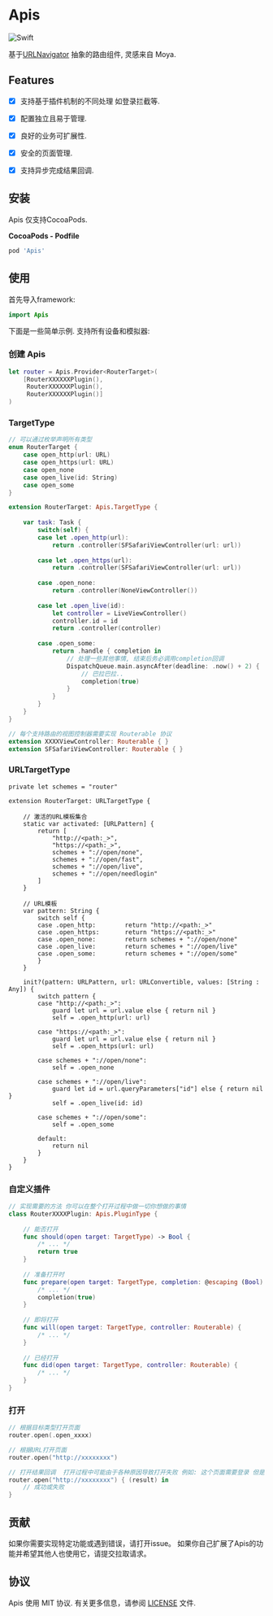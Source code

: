 # Apis

![Swift](https://img.shields.io/badge/Swift-5.0-orange.svg)

基于[URLNavigator](https://github.com/devxoul/URLNavigator) 抽象的路由组件, 灵感来自 Moya.

## Features

- [x] 支持基于插件机制的不同处理 如登录拦截等.
- [x] 配置独立且易于管理.
- [x] 良好的业务可扩展性.
- [x] 安全的页面管理.
- [x] 支持异步完成结果回调.


## 安装

Apis 仅支持CocoaPods.

**CocoaPods - Podfile**

```ruby
pod 'Apis'
```

## 使用

首先导入framework:

```swift
import Apis
```

下面是一些简单示例. 支持所有设备和模拟器:

### 创建 Apis

```swift
let router = Apis.Provider<RouterTarget>(
    [RouterXXXXXXPlugin(),
     RouterXXXXXXPlugin(),
     RouterXXXXXXPlugin()]
)
```

### TargetType

```swift
// 可以通过枚举声明所有类型 
enum RouterTarget {
    case open_http(url: URL)
    case open_https(url: URL)
    case open_none
    case open_live(id: String)
    case open_some
}

extension RouterTarget: Apis.TargetType {
    
    var task: Task {
        switch(self) {
        case let .open_http(url):
            return .controller(SFSafariViewController(url: url))
            
        case let .open_https(url):
            return .controller(SFSafariViewController(url: url))
            
        case .open_none:
            return .controller(NoneViewController())
            
        case let .open_live(id):
            let controller = LiveViewController()
            controller.id = id
            return .controller(controller)
            
        case .open_some:
            return .handle { completion in
                // 处理一些其他事情, 结束后务必调用completion回调
                DispatchQueue.main.asyncAfter(deadline: .now() + 2) {
                    // 巴拉巴拉..
                    completion(true)
                }
            }
        }
    }
}

// 每个支持路由的视图控制器需要实现 Routerable 协议
extension XXXXViewController: Routerable { }
extension SFSafariViewController: Routerable { }
```

### URLTargetType

```
private let schemes = "router"

extension RouterTarget: URLTargetType {
    
    // 激活的URL模板集合
    static var activated: [URLPattern] {
        return [
            "http://<path:_>",
            "https://<path:_>",
            schemes + "://open/none",
            schemes + "://open/fast",
            schemes + "://open/live",
            schemes + "://open/needlogin"
        ]
    }
    
    // URL模板
    var pattern: String {
        switch self {
        case .open_http:        return "http://<path:_>"
        case .open_https:       return "https://<path:_>"
        case .open_none:        return schemes + "://open/none"
        case .open_live:        return schemes + "://open/live"
        case .open_some:        return schemes + "://open/some"
        }
    }
    
    init?(pattern: URLPattern, url: URLConvertible, values: [String : Any]) {
        switch pattern {
        case "http://<path:_>":
            guard let url = url.value else { return nil }
            self = .open_http(url: url)
            
        case "https://<path:_>":
            guard let url = url.value else { return nil }
            self = .open_https(url: url)
            
        case schemes + "://open/none":
            self = .open_none
            
        case schemes + "://open/live":
            guard let id = url.queryParameters["id"] else { return nil }
            self = .open_live(id: id)
            
        case schemes + "://open/some":
            self = .open_some
            
        default:
            return nil
        }
    }
}
```

### 自定义插件

```swift 
// 实现需要的方法 你可以在整个打开过程中做一切你想做的事情
class RouterXXXXPlugin: Apis.PluginType {
    
    // 能否打开
    func should(open target: TargetType) -> Bool {
        /* ... */
        return true
    }
    
    // 准备打开时
    func prepare(open target: TargetType, completion: @escaping (Bool) -> Void) {
        /* ... */
        completion(true)
    }
    
    // 即将打开
    func will(open target: TargetType, controller: Routerable) {
        /* ... */
    }
    
    // 已经打开
    func did(open target: TargetType, controller: Routerable) {
        /* ... */
    }
}
```

### 打开

```swift
// 根据目标类型打开页面
router.open(.open_xxxx)

// 根据URL打开页面
router.open("http://xxxxxxxx")

// 打开结果回调  打开过程中可能由于各种原因导致打开失败 例如: 这个页面需要登录 但是当前没有登录之类的
router.open("http://xxxxxxxx") { (result) in
    // 成功或失败
}
```

## 贡献

如果你需要实现特定功能或遇到错误，请打开issue。 如果你自己扩展了Apis的功能并希望其他人也使用它，请提交拉取请求。


## 协议

Apis 使用 MIT 协议. 有关更多信息，请参阅 [LICENSE](LICENSE) 文件.
